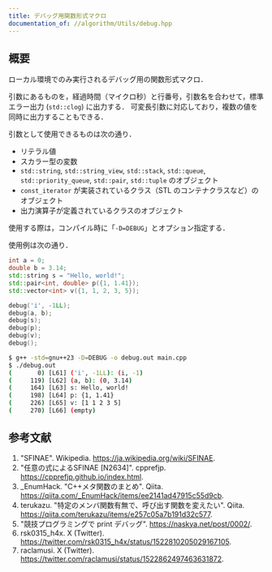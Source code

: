 ```yaml
---
title: デバッグ用関数形式マクロ
documentation_of: //algorithm/Utils/debug.hpp
---
```



## 概要

ローカル環境でのみ実行されるデバッグ用の関数形式マクロ．

引数にあるものを，経過時間（マイクロ秒）と行番号，引数名を合わせて，標準エラー出力 (`std::clog`) に出力する．
可変長引数に対応しており，複数の値を同時に出力することもできる．

引数として使用できるものは次の通り．

- リテラル値
- スカラー型の変数
- `std::string`, `std::string_view`, `std::stack`, `std::queue`, `std::priority_queue`, `std::pair`, `std::tuple` のオブジェクト
- `const_iterator` が実装されているクラス（STL のコンテナクラスなど）のオブジェクト
- 出力演算子が定義されているクラスのオブジェクト

使用する際は，コンパイル時に「`-D=DEBUG`」とオプション指定する．

使用例は次の通り．

```cpp
int a = 0;
double b = 3.14;
std::string s = "Hello, world!";
std::pair<int, double> p({1, 1.41});
std::vector<int> v({1, 1, 2, 3, 5});

debug('i', -1LL);
debug(a, b);
debug(s);
debug(p);
debug(v);
debug();
```

```bash
$ g++ -std=gnu++23 -D=DEBUG -o debug.out main.cpp
$ ./debug.out
(       0) [L61] ('i', -1LL): (i, -1)
(     119) [L62] (a, b): (0, 3.14)
(     164) [L63] s: Hello, world!
(     198) [L64] p: {1, 1.41}
(     226) [L65] v: [1 1 2 3 5]
(     270) [L66] (empty)
```


## 参考文献

1. "SFINAE". Wikipedia. <https://ja.wikipedia.org/wiki/SFINAE>.
1. "任意の式によるSFINAE [N2634]". cpprefjp. <https://cpprefjp.github.io/index.html>.
1. _EnumHack. "C++メタ関数のまとめ". Qiita. <https://qiita.com/_EnumHack/items/ee2141ad47915c55d9cb>.
1. terukazu. "特定のメンバ関数有無で、呼び出す関数を変えたい". Qiita. <https://qiita.com/terukazu/items/e257c05a7b191d32c577>.
1. "競技プログラミングで print デバッグ". <https://naskya.net/post/0002/>.
1. rsk0315_h4x. X (Twitter). <https://twitter.com/rsk0315_h4x/status/1522810205029167105>.
1. raclamusi. X (Twitter). <https://twitter.com/raclamusi/status/1522862497463631872>.
